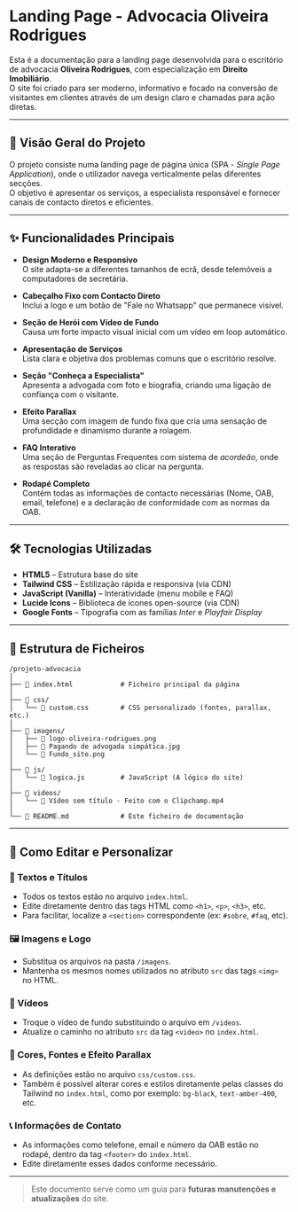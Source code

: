 # Landing Page - Advocacia Oliveira Rodrigues

Esta é a documentação para a landing page desenvolvida para o escritório de advocacia **Oliveira Rodrigues**, com especialização em **Direito Imobiliário**.  
O site foi criado para ser moderno, informativo e focado na conversão de visitantes em clientes através de um design claro e chamadas para ação diretas.

---

## 🚀 Visão Geral do Projeto

O projeto consiste numa landing page de página única (SPA - *Single Page Application*), onde o utilizador navega verticalmente pelas diferentes secções.  
O objetivo é apresentar os serviços, a especialista responsável e fornecer canais de contacto diretos e eficientes.

---

## ✨ Funcionalidades Principais

- **Design Moderno e Responsivo**  
  O site adapta-se a diferentes tamanhos de ecrã, desde telemóveis a computadores de secretária.

- **Cabeçalho Fixo com Contacto Direto**  
  Inclui a logo e um botão de "Fale no Whatsapp" que permanece visível.

- **Seção de Herói com Vídeo de Fundo**  
  Causa um forte impacto visual inicial com um vídeo em loop automático.

- **Apresentação de Serviços**  
  Lista clara e objetiva dos problemas comuns que o escritório resolve.

- **Seção "Conheça a Especialista"**  
  Apresenta a advogada com foto e biografia, criando uma ligação de confiança com o visitante.

- **Efeito Parallax**  
  Uma secção com imagem de fundo fixa que cria uma sensação de profundidade e dinamismo durante a rolagem.

- **FAQ Interativo**  
  Uma seção de Perguntas Frequentes com sistema de *acordeão*, onde as respostas são reveladas ao clicar na pergunta.

- **Rodapé Completo**  
  Contém todas as informações de contacto necessárias (Nome, OAB, email, telefone) e a declaração de conformidade com as normas da OAB.

---

## 🛠️ Tecnologias Utilizadas

- **HTML5** – Estrutura base do site  
- **Tailwind CSS** – Estilização rápida e responsiva (via CDN)  
- **JavaScript (Vanilla)** – Interatividade (menu mobile e FAQ)  
- **Lucide Icons** – Biblioteca de ícones open-source (via CDN)  
- **Google Fonts** – Tipografia com as famílias _Inter_ e _Playfair Display_

---

## 📂 Estrutura de Ficheiros

```plaintext
/projeto-advocacia
│
├── 📄 index.html            # Ficheiro principal da página
│
├── 📁 css/
│   └── 📄 custom.css        # CSS personalizado (fontes, parallax, etc.)
│
├── 📁 imagens/
│   ├── 📄 logo-oliveira-rodrigues.png
│   ├── 📄 Pagando de advogada simpática.jpg
│   └── 📄 Fundo_site.png
│
├── 📁 js/
│   └── 📄 logica.js         # JavaScript (A lógica do site)
│
├── 📁 videos/
│   └── 📄 Vídeo sem título ‐ Feito com o Clipchamp.mp4
│
└── 📄 README.md             # Este ficheiro de documentação

```
---

## 🔧 Como Editar e Personalizar

### 📝 Textos e Títulos
- Todos os textos estão no arquivo `index.html`.
- Edite diretamente dentro das tags HTML como `<h1>`, `<p>`, `<h3>`, etc.
- Para facilitar, localize a `<section>` correspondente (ex: `#sobre`, `#faq`, etc).

### 🖼️ Imagens e Logo
- Substitua os arquivos na pasta `/imagens`.
- Mantenha os mesmos nomes utilizados no atributo `src` das tags `<img>` no HTML.

### 🎥 Vídeos
- Troque o vídeo de fundo substituindo o arquivo em `/videos`.
- Atualize o caminho no atributo `src` da tag `<video>` no `index.html`.

### 🎨 Cores, Fontes e Efeito Parallax
- As definições estão no arquivo `css/custom.css`.
- Também é possível alterar cores e estilos diretamente pelas classes do Tailwind no `index.html`, como por exemplo: `bg-black`, `text-amber-400`, etc.

### 📞 Informações de Contato
- As informações como telefone, email e número da OAB estão no rodapé, dentro da tag `<footer>` do `index.html`.
- Edite diretamente esses dados conforme necessário.

---

> Este documento serve como um guia para **futuras manutenções e atualizações** do site.


